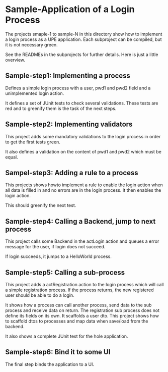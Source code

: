 # Sample-Application of a Login Process

The projects smaple-1 to sample-N in this directory show how to
implement a login process as a UPE application. Each subproject
can be compiled, but it is not necessary green.

See the READMEs in the subprojects for further details. Here is 
just a little overview.

## Sample-step1: Implementing a process
Defines a simple login process with a user, pwd1 and pwd2 field 
and a unimplemented login action.

It defines a set of JUnit tests to check several validations. These 
tests are red and to greenify them is the task of the next steps.

## Sample-step2: Implementing validators
This project adds some mandatory validations to the login process
in order to get the first tests green.

It also defines a validation on the content of pwd1 and pwd2 which 
must be equal.

## Sampel-step3: Adding a rule to a process
This projects shows howto implement a rule to enable the login
action when all data is filled in and no errors are in the login 
process. It then enables the login action.

This should greenify the next test.

## Sample-step4: Calling a Backend, jump to next process
This project calls some Backend in the actLogin action and
queues a error message for the user, if login does not succeed.

If login succeeds, it jumps to a HelloWorld process.

## Sample-step5: Calling a sub-process

This project adds a actRegistration action to the login process which
will call a simple registration process. If the process returns, 
the new registered user should be able to do a login.

It shows how a process can call another process, send data
to the sub process and receive data on return. The registration
sub process does not define its fields on its own. It scaffolds 
a user dto. This project shows how to scaffold dtos to processes
and map data when save/load from the backend.

It also shows a complete JUnit test for the hole application.

## Sample-step6: Bind it to some UI

The final step binds the application to a UI. 

